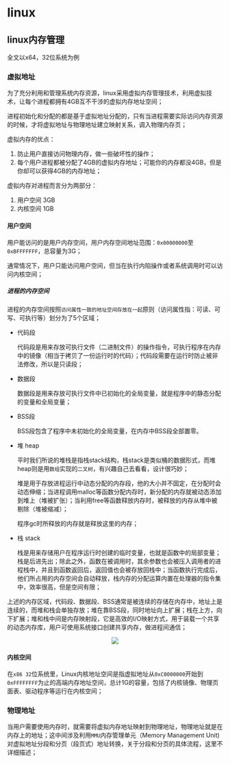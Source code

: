 # linux

## linux内存管理

全文以x64，32位系统为例

### 虚拟地址

为了充分利用和管理系统内存资源，linux采用虚拟内存管理技术，利用虚拟技术，让每个进程都拥有4GB互不干涉的虚拟内存地址空间；

进程初始化和分配的都是基于虚拟地址分配的，只有当进程需要实际访问内存资源的时候，才将虚拟地址与物理地址建立映射关系，调入物理内存页；

虚拟内存的优点：
1. 防止用户直接访问物理内存，做一些破坏性的操作；
2. 每个用户进程都被分配了4GB的虚拟内存地址；可能你的内存都没4GB，但是你却可以获得4GB的内存地址；

虚拟内存对进程而言分为两部分：
1. 用户空间 3GB
2. 内核空间 1GB

#### 用户空间
    
用户能访问的是用户内存空间，用户内存空间地址范围：`0x00000000`至`0xBFFFFFFF`，总容量为3G；

通常情况下，用户只能访问用户空间，但当在执行内陷操作或者系统调用时可以访问内核空间；

##### 进程的内存空间

进程的内存空间按照`访问属性一致的地址空间存放在一起`原则（访问属性指：可读、可写、可执行等）划分为了5个区域；

+ 代码段

    代码段是用来存放可执行文件（二进制文件）的操作指令，可执行程序在内存中的镜像（相当于拷贝了一份运行时的代码）；代码段需要在运行时防止被非法修改，所以是只读段；

+ 数据段

    数据段是用来存放可执行文件中已初始化的全局变量，就是程序中的静态分配的变量和全局变量；

+ BSS段

    BSS段包含了程序中未初始化的全局变量，在内存中BSS段全部置零。

+ 堆 heap

    平时我们所说的堆栈是指栈stack结构，栈stack是类似桶的数据形式，而堆heap则是用`数组`实现的`二叉树`，有兴趣自己去看看，设计很巧妙；
    
    堆是用于存放进程运行中动态分配的内存段，他的大小并不固定，在分配时会动态伸缩；当进程调用malloc等函数分配内存时，新分配的内存就被动态添加到堆上（堆被扩张）；当利用free等函数释放内存时，被释放的内存从堆中被剔除（堆被缩减）；
    
    程序gc时所释放的内存就是释放这里的内存；

+ 栈 stack

    栈是用来存储用户在程序运行时创建的临时变量，也就是函数中的局部变量；栈是后进先出；除此之外，函数在被调用时，其余参数也会被压入调用者的进程栈中，并且到函数返回后，返回值也会被存放回栈中；当函数执行完成后，他们所占用的内存空间会自动释放，栈内存的分配运算内置在处理器的指令集中，效率很高，但是空间有限；

上述的内存区域，代码段、数据段、BSS通常是被连续的存储在内存中，地址上是连续的，而堆和栈会单独存放；堆在靠BSS段，同时地址向上扩展；栈在上方，向下扩展；堆和栈中间是内存映射段，它是高效的I/O映射方式，用于装载一个共享的动态内存库，用户可使用系统接口创建共享内存，做进程间通信；

<div align="center">
    <img src="_media/memstruct.svg">
</div>

#### 内核空间

在`x86 32`位系统里，Linux内核地址空间是指虚拟地址从`0xC0000000`开始到`0xFFFFFFFF`为止的高端内存地址空间，总计1G的容量，包括了内核镜像、物理页面表、驱动程序等运行在内核空间；

### 物理地址

当用户需要使用内存时，就需要将虚拟内存地址映射到物理地址，物理地址就是在内存上的地址；这中间涉及利用`MMU`内存管理单元（Memory Management Unit) 对虚拟地址分段和分页（段页式）地址转换，关于分段和分页的具体流程，这里不详细描述；

